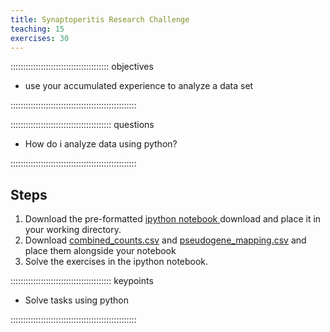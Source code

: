 ```yaml
---
title: Synaptoperitis Research Challenge
teaching: 15
exercises: 30
---
```

<script src="files/additional.js" type="text/javascript"></script>

::::::::::::::::::::::::::::::::::::::: objectives

- use your accumulated experience to analyze a data set

::::::::::::::::::::::::::::::::::::::::::::::::::

:::::::::::::::::::::::::::::::::::::::: questions

- How do i analyze data using python?

::::::::::::::::::::::::::::::::::::::::::::::::::

## Steps

1. Download the pre-formatted <a href=files/Challenge_Synaptoperitis_Student.ipynb download>ipython notebook </a> download and place it in your working directory. 
2. Download <a href=files/combined_counts.csv download>combined_counts.csv</a> and <a href=files/pseudogene_mapping.csv> pseudogene_mapping.csv</a> and place them alongside your notebook
3. Solve the exercises in the ipython notebook. 






:::::::::::::::::::::::::::::::::::::::: keypoints

- Solve tasks using python

::::::::::::::::::::::::::::::::::::::::::::::::::


